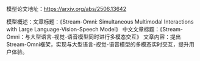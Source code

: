 模型论文地址：https://arxiv.org/abs/2506.13642

模型概述：文章标题：《Stream-Omni: Simultaneous Multimodal Interactions with Large Language-Vision-Speech Model》
中文文章标题：《Stream-Omni：与大型语言-视觉-语音模型同时进行多模态交互》
文章内容：提出Stream-Omni框架，实现与大型语言-视觉-语音模型的多模态实时交互，提升用户体验。
